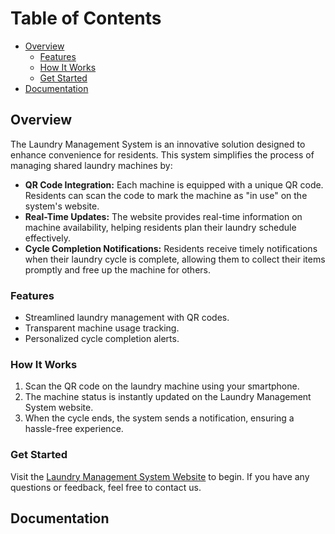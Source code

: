 # Table of Contents
- [Overview](#overview)
  * [Features](#features)
  * [How It Works](#how-it-works)
  * [Get Started](#get-started)
- [Documentation](#documentation)

## Overview
The Laundry Management System is an innovative solution designed to enhance convenience for residents. This system simplifies the process of managing shared laundry machines by:

- **QR Code Integration:** Each machine is equipped with a unique QR code. Residents can scan the code to mark the machine as "in use" on the system's website.
- **Real-Time Updates:** The website provides real-time information on machine availability, helping residents plan their laundry schedule effectively.
- **Cycle Completion Notifications:** Residents receive timely notifications when their laundry cycle is complete, allowing them to collect their items promptly and free up the machine for others.

### Features
- Streamlined laundry management with QR codes.
- Transparent machine usage tracking.
- Personalized cycle completion alerts.

### How It Works
1. Scan the QR code on the laundry machine using your smartphone.
2. The machine status is instantly updated on the Laundry Management System website.
3. When the cycle ends, the system sends a notification, ensuring a hassle-free experience.

### Get Started
Visit the [Laundry Management System Website](#) to begin. If you have any questions or feedback, feel free to contact us.

## Documentation

